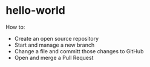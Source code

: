 # hello-world

How to:

- Create an open source repository
- Start and manage a new branch
- Change a file and committ those changes to GitHub
- Open and merge a Pull Request
